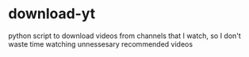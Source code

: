 # download-yt
python script to download videos from channels that I watch, so I don't waste time watching unnessesary recommended videos
